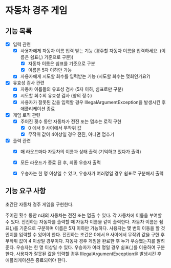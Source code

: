 # 자동차 경주 게임

## 기능 목록
- [x] 입력 관련 
  - [x] 사용자에게 자동차 이름 입력 받는 기능 (경주할 자동차 이름을 입력하세요. (이름은 쉼표(,) 기준으로 구분))
    - [x] 자동차 이름은 쉼표를 기준으로 구분
    - [x] 이름은 5자 이하만 가능
  - [x] 사용자에게 시도할 회수를 입력받는 기능 (시도할 회수는 몇회인가요?)

- [x] 유효성 검사 관련
  - [x] 자동차 이름들의 유효성 검사 (5자 이하, 쉼표로만 구분)
  - [x] 시도할 회수의 유효성 검사 (양의 정수)
  - [x] 사용자가 잘못된 값을 입력할 경우 IllegalArgumentException을 발생시킨 후 애플리케이션 종료
  
- [x] 게임 로직 관련 
  - [x] 주어진 횟수 동안 자동차가 전진 또는 멈추는 로직 구현
    - [x] 0 에서 9 사이에서 무작위 값
    - [x] 무작위 값이 4이상일 경우 전진, 아니면 멈추기 

- [x] 출력 관련 
  - [x] 매 라운드마다 자동차의 이름과 상태 출력 (기억하고 있다가 출력)
  - [x] 모든 라운드가 종료 된 후, 최종 우승자 출력 
  - [x] 우승자는 한 명 이상일 수 있고, 우승자가 여러명일 경우 쉼표로 구분해서 출력


## 기능 요구 사항
초간단 자동차 경주 게임을 구현한다.

주어진 횟수 동안 n대의 자동차는 전진 또는 멈출 수 있다.
각 자동차에 이름을 부여할 수 있다. 
전진하는 자동차를 출력할 때 자동차 이름을 같이 출력한다.
자동차 이름은 쉼표(,)를 기준으로 구분하며 이름은 5자 이하만 가능하다.
사용자는 몇 번의 이동을 할 것인지를 입력할 수 있어야 한다.
전진하는 조건은 0에서 9 사이에서 무작위 값을 구한 후 무작위 값이 4 이상일 경우이다.
자동차 경주 게임을 완료한 후 누가 우승했는지를 알려준다. 우승자는 한 명 이상일 수 있다.
우승자가 여러 명일 경우 쉼표(,)를 이용하여 구분한다.
사용자가 잘못된 값을 입력할 경우 IllegalArgumentException을 발생시킨 후 애플리케이션은 종료되어야 한다.